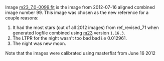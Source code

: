 Image [m23_7.0-0099.fit](./m23_7.0-0099.fit) is the image from 2012-07-16
aligned combined image number 99.  This image was chosen as the new reference
for a couple reasons:
1. It had the most stars (out of all 2012 images) from ref_revised_71 when
generated logfile combined using
[m23](https://github.com/lutherastrophysics/m23) version `1.16.3`. 
1. The LTPR for the night wasn't too bad bad i.e 0.012961.
1. The night was new moon.

Note that the images were calibrated using masterflat from June 16 2012